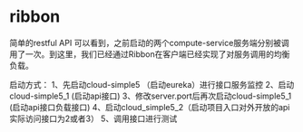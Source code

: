 # ribbon

简单的restful API
可以看到，之前启动的两个compute-service服务端分别被调用了一次。到这里，我们已经通过Ribbon在客户端已经实现了对服务调用的均衡负载。

启动方式： 	1、先启动cloud-simple5 （启动eureka）进行接口服务监控
		 	2、启动cloud-simple5_1 (启动api接口)
		 	3、修改server.port后再次启动cloud-simple5_1 (启动api接口负载接口)
		 	4、启动cloud_simple5_2（启动项目入口对外开放的api实际访问接口为2或者3）
		 	5、调用接口进行测试	
		 	
